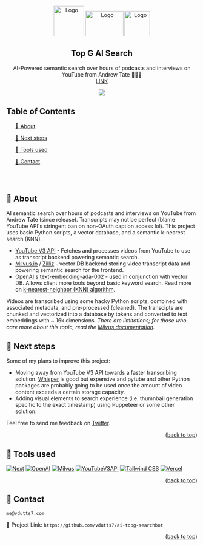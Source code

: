 <!-- PROJECT LOGO -->
<br />
<div align="center">
    <img src="https://github.com/vdutts7/ai-topg-searchbot/blob/main/public/social.jpg" alt="Logo" width="80" height="80">
    <img src="https://github.com/vdutts7/ai-topg-searchbot/blob/main/public/youtube.png" alt="Logo" width="100" height="67">
    <img src="https://github.com/vdutts7/yt-chat-mkbhd/blob/main/public/openai.png" alt="Logo" width="67" height="67">
  
  </a>
  <h2 align="center">Top G AI Search </h2> <p align="center"> AI-Powered semantic search over hours of podcasts and interviews on YouTube from Andrew Tate 🚬💸💬  
<br /> <a href=https://tate-talks.vercel.app/>LINK</a>  </p> </div> <p align="center"> <img src="https://github.com/vdutts7/ai-topg-searchbot/blob/main/public/aitopg.gif"/> </p>  


<!-- TABLE OF CONTENTS -->
## Table of Contents
  <ol>
    <a href="#about">📝 About</a>
        <ul>
        </ul>
    <a href="#next-steps">🚀 Next steps</a> 
       <ul>
        </ul>
    <a href="#tools-used">🔧 Tools used</a>
        <ul>
        </ul>
    <a href="#contact">👤 Contact</a>
  </ol>

<br ></br>

<!-- ABOUT -->
## 📝 About

AI semantic search over hours of podcasts and interviews on YouTube from Andrew Tate (since release). Transcripts may not be perfect (blame YouTube API's stringent ban on non-OAuth caption access lol).
This project uses basic Python scripts, a vector database, and a semantic k-nearest search (KNN).  

- [YouTube V3 API](https://developers.google.com/youtube/v3) - Fetches and processes videos from YouTube to use as transcript backend powering semantic search.
- [Milvus.io](https://milvus.io/) / [Zilliz](https://zilliz.com/) - vector DB backend storing video transcript data and powering semantic search for the frontend.
- [OpenAI's text-embedding-ada-002](https://openai.com/blog/new-and-improved-embedding-model/) - used in conjunction with vector DB. Allows client more tools beyond basic keyword search. 
Read more on [k-nearest-neighbor (KNN) algorithm](https://en.wikipedia.org//wiki/K-nearest_neighbors_algorithm).

Videos are transcribed using some hacky Python scripts, combined with associated metadata, and pre-processed (cleaned). The transcipts are chunked and vectorized into a database by tokens and converted to text embeddings with ~ 16k dimensions. <i>There are limitations; for those who care more about this topic, read the [Milvus documentation](https://milvus.io/docs/limitations.md#Dimensions-of-a-vector).</i>
   

## 🚀 Next steps

Some of my plans to improve this project:
- Moving away from YouTube V3 API towards a faster transcribing solution. [Whisper](https://openai.com/research/whisper) is good but expensive and pytube and other Python packages are probably going to be used once the amount of video content exceeds a certain storage capacity.
- Adding visual elements to search experience (i.e. thumnbail generation specific to the exact timestamp) using Puppeteer or some other solution.

Feel free to send me feedback on [Twitter](https://twitter.com/vdutts7).

<p align="right">(<a href="#readme-top">back to top</a>)</p>


<!-- BUILT WITH -->
## 🔧 Tools used
[![Next][Next]][Next-url]
[![OpenAI][OpenAI]][OpenAI-url]
[![Milvus][Milvus]][Milvus-url]
[![YouTubeV3API][YouTubeV3API]][YouTubeV3API-url]
[![Tailwind CSS][TailwindCSS]][TailwindCSS-url]
[![Vercel][Vercel]][Vercel-url]

<p align="right">(<a href="#readme-top">back to top</a>)</p>


<!-- CONTACT -->
## 👤 Contact

`me@vdutts7.com` 

🔗 Project Link: `https://github.com/vdutts7/ai-topg-searchbot`

<p align="right">(<a href="#readme-top">back to top</a>)</p>


<!-- MARKDOWN LINKS & IMAGES -->
<!-- https://www.markdownguide.org/basic-syntax/#reference-style-links -->

[Python]: https://img.shields.io/badge/python-3670A0?style=for-the-badge&logo=python&logoColor=ffdd54
[Python-url]: https://www.python.org/

[Next]: https://img.shields.io/badge/next.js-000000?style=for-the-badge&logo=nextdotjs&logoColor=white
[Next-url]: https://nextjs.org/

[YouTubeV3API]: https://img.shields.io/badge/YouTube_V3_API-DD0031?style=for-the-badge&logo=https://github.com/vdutts7/ai-topg-searchbot/blob/main/public/youtube.png&color=ffffff
[YouTubeV3API-url]: https://developers.google.com/youtube/v3

[TailwindCSS]: https://img.shields.io/badge/Tailwind_CSS-38B2AC?style=for-the-badge&logo=tailwind-css&logoColor=skyblue&color=0A192F
[TailwindCSS-url]: https://tailwindcss.com/

[OpenAI]: https://img.shields.io/badge/OpenAI%20ada--002%20GPT-0058A0?style=for-the-badge&logo=openai&logoColor=white&color=4aa481
[OpenAI-url]: https://openai.com/

[Milvus]: https://img.shields.io/badge/Milvus-DD0031?style=for-the-badge&logo=https://github.com/vdutts7/ai-topg-searchbot/blob/main/public/milvus.png&color=0A192F
[Milvus-url]: https://milvus.io/

[TypeScript]: https://img.shields.io/badge/TypeScript-007ACC?style=for-the-badge&logo=typescript&logoColor=white
[Typescript-url]: https://www.typescriptlang.org/

[Vercel]: https://img.shields.io/badge/Vercel-FFFFFF?style=for-the-badge&logo=Vercel&logoColor=white&color=black
[Vercel-url]: https://Vercel.com/
